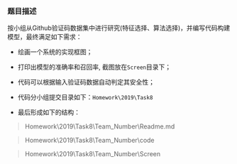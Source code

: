 ### 题目描述

按小组从Github验证码数据集中进行研究(特征选择、算法选择)，并编写代码构建模型，最终满足如下需求：

-   绘画一个系统的实现框图；
-   打印出模型的准确率和召回率, 截图放在`Screen`目录下；
-   代码可以根据输入验证码数据自动判定其安全性；
-   代码分小组提交目录如下：`Homework\2019\Task8`

-   最后形成如下的结构：

> Homework\\2019\\Task8\\Team\_Number\\Readme.md

> Homework\\2019\\Task8\\Team\_Number\\code

> Homework\\2019\\Task8\\Team\_Number\\Screen
